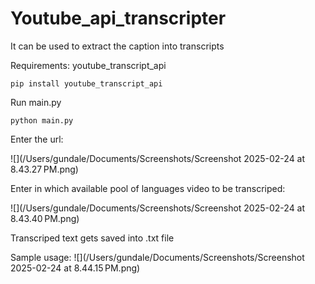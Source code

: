 # Youtube_api_transcripter

It can be used to extract the caption into transcripts

Requirements: youtube_transcript_api

`pip install youtube_transcript_api`

Run main.py 

`python main.py`

Enter the url:

![](/Users/gundale/Documents/Screenshots/Screenshot 2025-02-24 at 8.43.27 PM.png)

Enter in which available pool of languages video to be transcriped:

![](/Users/gundale/Documents/Screenshots/Screenshot 2025-02-24 at 8.43.40 PM.png)

Transcriped text gets saved into .txt file

Sample usage:
![](/Users/gundale/Documents/Screenshots/Screenshot 2025-02-24 at 8.44.15 PM.png)




